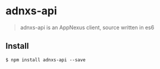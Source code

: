 # adnxs-api

> adnxs-api is an AppNexus client, source written in es6

## Install
 
 	$ npm install adnxs-api --save
